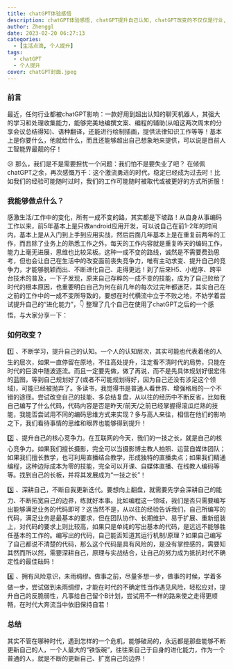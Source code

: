 ```yaml
---
title: chatGPT体验感悟
description: chatGPT体验感悟, chatGPT提升自己认知, chatGPT改变的不仅仅是行业, 更重要的是自己的认知
author: Zhenggl
date: 2023-02-20 06:27:13
categories:
  - [生活点滴, 个人提升]
tags:
  - chatGPT
  - 个人提升
cover: chatGPT封面.jpeg
---
```

### 前言
最近，任何行业都被chatGPT影响：一款好用到超出认知的聊天机器人，其强大的学习和处理收集能力，能够完美地编撰文案、编程的辅助(从咱这两次周末的分享会议总结得知)、语种翻译，还能进行绘制插画，提供法律知识工作等等！基本上是你要什么，他就给什么，而且还能够超出自己想象地来提供，可以说是目前人工智能界最靓的仔！

:confused: 那么，我们是不是需要担忧一个问题：我们怕不是要失业了吧？
在倾佩chatGPT之余，再次感慨万千：这个激流勇进的时代，稳定已经成为过去时！比如我们的经验可能随时过时，我们的工作可能随时被取代或被更好的方式所折服！

### 我能够做点什么？
感激生活/工作中的变化，所有一成不变的路，其实都是下坡路！从自身从事编码工作以来，前5年基本上是只做android应用开发，可以说自己在前1-2年的时间内，基本上是从入门到上手到应用实战，然后后面几年基本上是在重复前两年的工作，而且除了业务上的熟悉工作之外，每天的工作内容就是重复昨天的编码工作，能力上毫无进展，思维也比较呆板。这种一成不变的路线，诚然是不需要费劲思考，但也会让自己在生活中的改变面前丧失竞争力，唯有主动求变、提升自己的竞争力，才能够脱颖而出、不断进化自己、走得更远！到了后来H5、小程序、跨平台技术的普及，一下子发现，原来自己存粹的一成不变的技能，成为了自己败给了时代的根本原因，也重要明白自己为何在前几年的每次过完年都迷茫，其实自己在之前的工作中的一成不变所导致的，要想在时代横流中立于不败之地，不妨学着尝试提升自己的“进化能力”，:point_down: 整理了几个自己在使用了chatGPT之后的一个感悟，与大家分享一下：

### 如何改变？
:one: 、不断学习，提升自己的认知。一个人的认知层次，其实可能也代表着他的人生的层次，如果一直停留在原地，不往高处提升，注定看不清时代的局势，只能在时代的巨浪中随波逐流。而且一定要先做，做了再说，而不是先具体规划好很宏伟的蓝图，等到自己规划好了(或者不可能规划得好，因为自己还没有涉足这个领域)，可能已经被抛弃了。多读书，我觉得书是普通人看世界、增强格局的一个不错的途径。尝试改变自己的技能、多总结复盘，从以往的经历中不断反省，比如我自己编写了什么代码，代码内容是否是昨天/前天/之前已经掌握得滚瓜烂熟的技能，我能否尝试用不同的编码思维方式来实现？多与高人来往，相信在他们的影响之下，我们看待事情的思维和眼界也能够得到提升！

:two: 、提升自己的核心竞争力。在互联网的今天，我们的一技之长，就是自己的核心竞争力。如果我们擅长摄影，完全可以当摄影博主教人拍照、运营自媒体团队；如果我们擅长教学，也可利用直播结合教学，形成独特的直播卖点；如果我们精通编程，这种边际成本为零的技能，完全可以开课、自媒体直播、在线教人编码等等。找到自己的长板，并将其发展成为“一技之长”！

:three: 、深耕自己，不断自我更新迭代。要想向上翻盘，就需要先学会深耕自己的能力、不断拓宽自己的边界，练就好本事。比如编程这一领域，我们是否只需要编写出能够满足业务的代码即可？这当然不是，从以往的经验告诉我们，自己所编写的代码，满足业务是最基本的要求，但在团队协作、长期维护、易于扩展、重新组装上，对代码的要求上则比较高，如果只是单纯的写出基本的代码，是远远不能够胜任基本的工作的。编写出的代码，自己能否知道其运行机制/原理？如果自己编写了自己都说不清楚的代码，那么这个代码是具有风险的，是没有掌控感的，需要知其然而所以然，需要深耕自己，原理与实战结合，让自己的努力成为抵抗时代不确定性的最佳砝码！

:four: 、拥有风险意识，未雨绸缪。做事之前，尽量多想一步，做事的时候，学着多做一步，尝试做到未雨绸缪，才能在时代的不确定性当作遇见风险，轻松应对，提升自己的反脆弱性，凡事给自己留个B计划，尝试用不一样的路来使之走得更顺畅，在时代大奔流当中依旧保持自若！

### 总结
其实不管在哪种时代，遇到怎样的一个危机，能够破局的，永远都是那些能够不断更新自己的人，一个人最大的“铁饭碗”，往往来自己于自身的进化能力，作为一个普通的人，就是不断的更新自己、扩宽自己的边界！

